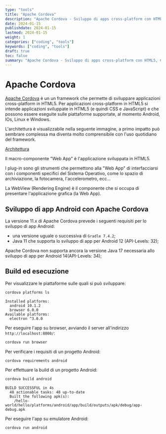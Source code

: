 ```yaml
---
type: "tools"
title: "Apache Cordova"
description: "Apache Cordova - Sviluppo di apps cross-platform con HTML5, CSS & JS"
date: 2024-01-15
publishdate: 2024-01-15
lastmod: 2024-01-15
weight: 1
categories: ["coding", "tools"]
keywords: ["coding", "tools"]
draft: true
toc: false
summary: "Apache Cordova - Sviluppo di apps cross-platform con HTML5, CSS & JS"
---
```


# Apache Cordova

[Apache Cordova](https://cordova.apache.org/ "Sito web di Apache Cordova") è un un framework che permette di sviluppare applicazioni cross-platform in HTML5. Per applicazioni cross-platform in HTML5 si intende applicazioni sviluppate in HTML5 (e quindi CSS e JavaScript) e che possono essere eseguite sulle piattaforme supportate, al momento Android, IOs, Linux e Windows.

L'architettura è visualizzabile nella seguente immagine, a primo impatto può sembrare complessa ma diventa molto comprensibile con l'uso quotidiano del framework.

[Architettura](https://cordova.apache.org/static/img/guide/cordovaapparchitecture-20230712.svg)

Il macro-componente "Web App" è l'applicazione sviluppata in HTML5.

I plug-in sono gli strumenti che permettono alla "Web App" di interfacciarsi con i componenti specifici del Sistema Operativo, come lo spazio di archiviazione, la fotocamera, l'accelerometro, ecc...

La WebView (Rendering Engine) è il componente che si occupa di presentare l'applicazione grafica (la Web App).

## Sviluppo di app Android con Apache Cordova

La versione 11.x di Apache Cordova prevede i seguenti requisiti per lo sviluppo di app Android:

- una versione uguale o successiva di ``Gradle 7.4.2``;
- Java 11 che supporta lo sviluppo di app per Android 12 (API-Levels: 32);

Apache Cordova non supporta ancora la versione Java 17 necessaria allo sviluppo di app per Android 14(API-Levels: 34);

## Build ed esecuzione

Per visualizzare le piattaforme sulle quali si può sviluppare:

```bash
cordova platforms ls
```

```plaintext
Installed platforms:
  android 10.1.2
  browser 6.0.0
Available platforms: 
  electron ^3.0.0
```

Per eseguire l'app su browser, avviando il server all'indirizzo ``http://localhost:8000/``:

```bash
cordova run browser
```

Per verificare i requisiti di un progetto Android:

```bash
cordova requirements android
```

Per effettuare la build di un progetto Android:

```bash
cordova build android
```

```plaintext
BUILD SUCCESSFUL in 4s
  48 actionable tasks: 48 up-to-date
  Built the following apk(s): 
    /hello-world/hello/platforms/android/app/build/outputs/apk/debug/app-debug.apk
```

Per eseguire l'app su emulatore Android:

```bash
cordova run android
```

